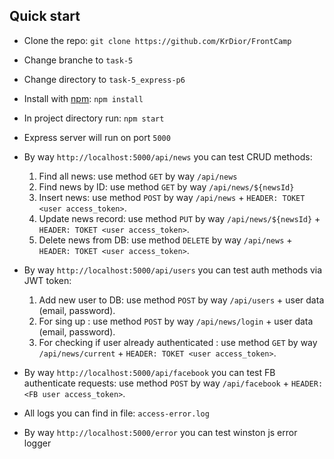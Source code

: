 ## Quick start

- Clone the repo: `git clone https://github.com/KrDior/FrontCamp`
- Change branche to `task-5`
- Change directory to `task-5_express-p6`
- Install with [npm](https://www.npmjs.com/): `npm install`
- In project directory run: `npm start`
- Express server will run on port `5000`

- By way `http://localhost:5000/api/news` you can test CRUD methods:
	1) Find all news: use method `GET` by way `/api/news`
	2) Find news by ID: use method `GET` by way `/api/news/${newsId}`
	3) Insert news: use method `POST` by way `/api/news` + `HEADER: TOKET <user access_token>`.
	4) Update news record: use method `PUT` by way `/api/news/${newsId}` + `HEADER: TOKET <user access_token>`.
	5) Delete news from DB: use method `DELETE` by way `/api/news` + `HEADER: TOKET <user access_token>`.

- By way `http://localhost:5000/api/users` you can test auth methods via JWT token:
	1) Add new user to DB: use method `POST` by way `/api/users` + user data (email, password).
	2) For sing up : use method `POST` by way `/api/news/login` + user data (email, password).
	3) For checking if user already authenticated : use method `GET` by way `/api/news/current` + `HEADER: TOKET <user access_token>`.
- By way `http://localhost:5000/api/facebook` you can test FB authenticate requests:
	use method `POST` by way `/api/facebook` + `HEADER: <FB user access_token>`.
- All logs you can find in file: `access-error.log`
- By way `http://localhost:5000/error` you can test winston js error logger
